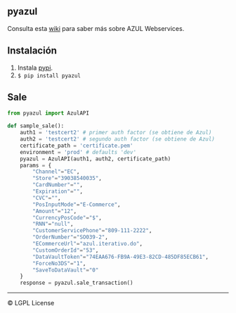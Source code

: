 ## pyazul

Consulta esta [wiki](https://github.com/indexa-git/pyazul/wiki) para saber más sobre AZUL Webservices.

## Instalación

1. Instala [pypi](https://pypi.org/).
2. `$ pip install pyazul`

## Sale

```python
from pyazul import AzulAPI

def sample_sale():
    auth1 = 'testcert2' # primer auth factor (se obtiene de Azul)
    auth2 = 'testcert2' # segundo auth factor (se obtiene de Azul)
    certificate_path = 'certificate.pem'
    environment = 'prod' # defaults 'dev'
    pyazul = AzulAPI(auth1, auth2, certificate_path)
    params = {
        "Channel"="EC",
        "Store"="39038540035",
        "CardNumber"="",
        "Expiration"="",
        "CVC"="",
        "PosInputMode"="E-Commerce",
        "Amount"="12",
        "CurrencyPosCode"="$",
        "RNN"="null",
        "CustomerServicePhone"="809-111-2222",
        "OrderNumber"="SO039-2",
        "ECommerceUrl"="azul.iterativo.do",
        "CustomOrderId"="53",
        "DataVaultToken"="74EAA676-FB9A-49E3-82CD-485DF85ECB61",
        "ForceNo3DS"="1",
        "SaveToDataVault"="0"
    }
    response = pyazul.sale_transaction()

```

---

&copy; LGPL License
